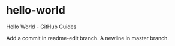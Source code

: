 # hello-world
Hello World - GitHub Guides


Add a commit in readme-edit branch.
A newline in master branch.

